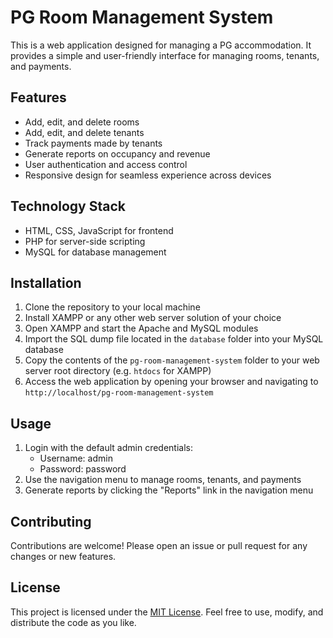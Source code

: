 # PG Room Management System

This is a web application designed for managing a PG accommodation. It provides a simple and user-friendly interface for managing rooms, tenants, and payments.

## Features

- Add, edit, and delete rooms
- Add, edit, and delete tenants
- Track payments made by tenants
- Generate reports on occupancy and revenue
- User authentication and access control
- Responsive design for seamless experience across devices

## Technology Stack

- HTML, CSS, JavaScript for frontend
- PHP for server-side scripting
- MySQL for database management

## Installation

1. Clone the repository to your local machine
2. Install XAMPP or any other web server solution of your choice
3. Open XAMPP and start the Apache and MySQL modules
4. Import the SQL dump file located in the `database` folder into your MySQL database
5. Copy the contents of the `pg-room-management-system` folder to your web server root directory (e.g. `htdocs` for XAMPP)
6. Access the web application by opening your browser and navigating to `http://localhost/pg-room-management-system`

## Usage

1. Login with the default admin credentials:
   - Username: admin
   - Password: password
2. Use the navigation menu to manage rooms, tenants, and payments
3. Generate reports by clicking the "Reports" link in the navigation menu

## Contributing

Contributions are welcome! Please open an issue or pull request for any changes or new features.

## License

This project is licensed under the [MIT License](https://opensource.org/licenses/MIT). Feel free to use, modify, and distribute the code as you like.
